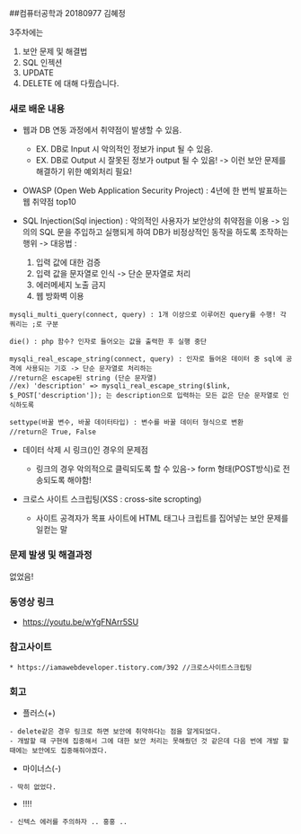 ##컴퓨터공학과 20180977 김혜정

3주차에는 
1. 보안 문제 및 해결법
2. SQL 인젝션
3. UPDATE 
4. DELETE
에 대해 다뤘습니다.

### 새로 배운 내용
* 웹과 DB 연동 과정에서 취약점이 발생할 수 있음.
  * EX. DB로 Input 시 악의적인 정보가 input 될 수 있음.  
  * EX. DB로 Output 시 잘못된 정보가 output 될 수 있음!
  -> 이런 보안 문제를 해결하기 위한 예외처리 필요!  

* OWASP (Open Web Application Security Project) : 4년에 한 번씩 발표하는 웹 취약점 top10
* SQL Injection(Sql injection) : 악의적인 사용자가 보안상의 취약점을 이용 -> 임의의 SQL 문을 주입하고 실행되게 하여 DB가 비정상적인 동작을 하도록 조작하는 행위
  -> 대응법 : 
  1. 입력 값에 대한 검증
  2. 입력 값을 문자열로 인식 -> 단순 문자열로 처리
  3. 에러메세지 노출 금지
  4. 웹 방화벽 이용
  
```
mysqli_multi_query(connect, query) : 1개 이상으로 이루어진 query를 수행! 각 쿼리는 ;로 구분

die() : php 함수? 인자로 들어오는 값을 출력한 후 실행 중단

mysqli_real_escape_string(connect, query) : 인자로 들어온 데이터 중 sql에 공격에 사용되는 기호 -> 단순 문자열로 처리하는 
//return은 escape된 string (단순 문자열)
//ex) 'description' => mysqli_real_escape_string($link, $_POST['description']); 는 description으로 입력하는 모든 값은 단순 문자열로 인식하도록

settype(바꿀 변수, 바꿀 데이터타입) : 변수를 바꿀 데이터 형식으로 변환
//return은 True, False
```

* 데이터 삭제 시 링크(<a></a>)인 경우의 문제점 
  * 링크의 경우 악의적으로 클릭되도록 할 수 있음-> form 형태(POST방식)로 전송되도록 해야함! 

* 크로스 사이트 스크립팅(XSS : cross-site scropting)
  * 사이트 공격자가 목표 사이트에 HTML 태그나 크립트를 집어넣는 보안 문제를 일컫는 말

### 문제 발생 및 해결과정
없었음!

### 동영상 링크
- https://youtu.be/wYgFNArr5SU

### 참고사이트
```
* https://iamawebdeveloper.tistory.com/392 //크로스사이트스크립팅
```

### 회고

* 플러스(+)
```
- delete같은 경우 링크로 하면 보안에 취약하다는 점을 알게되었다.
- 개발할 때 구현에 집중해서 그에 대한 보안 처리는 못해줬던 것 같은데 다음 번에 개발 할 때에는 보안에도 집중해줘야겠다.
```

* 마이너스(-)
```
- 딱히 없었다.  
```

* !!!!
```
- 신텍스 에러를 주의하자 .. 홍홍 ..
```
